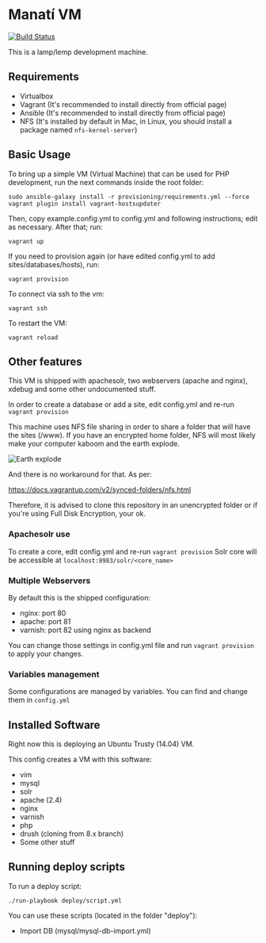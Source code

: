 Manatí VM
========================

[![Build Status](https://travis-ci.org/ManatiCR/manati-vm.svg?branch=master)](https://travis-ci.org/ManatiCR/manati-vm)

This is a lamp/lemp development machine.


## Requirements

 * Virtualbox
 * Vagrant (It's recommended to install directly from official page)
 * Ansible (It's recommended to install directly from official page)
 * NFS (It's installed by default in Mac, in Linux, you should install a package named `nfs-kernel-server`)

## Basic Usage

To bring up a simple VM (Virtual Machine) that can be used for PHP development, run the next commands inside the root folder:

    sudo ansible-galaxy install -r provisioning/requirements.yml --force
    vagrant plugin install vagrant-hostsupdater
    
Then, copy example.config.yml to config.yml and following instructions; edit as necessary. After that; run:

    vagrant up   

If you need to provision again (or have edited config.yml to add sites/databases/hosts), run:

    vagrant provision

To connect via ssh to the vm:

    vagrant ssh

To restart the VM:

    vagrant reload


## Other features

This VM is shipped with apachesolr, two webservers (apache and nginx), xdebug and some other undocumented stuff.

In order to create a database or add a site, edit config.yml and re-run `vagrant provision`

This machine uses NFS file sharing in order to share a folder that will have the sites (/www). If you have an encrypted home folder, NFS will most likely make your computer kaboom and the earth explode.

![Earth explode](http://www.contentthatworks.com/blogs/Pauls/wp-content/uploads/2013/05/earth-exploding-o.gif "Earth explode")

And there is no workaround for that. As per:

https://docs.vagrantup.com/v2/synced-folders/nfs.html

Therefore, it is advised to clone this repository in an unencrypted folder or if you're using Full Disk Encryption, your ok.

### Apachesolr use

To create a core, edit config.yml and re-run `vagrant provision`
Solr core will be accessible at `localhost:8983/solr/<core_name>`

### Multiple Webservers

By default this is the shipped configuration:
- nginx: port 80
- apache: port 81
- varnish: port 82 using nginx as backend

You can change those settings in config.yml file and run `vagrant provision` to apply your changes.

### Variables management

Some configurations are managed by variables. You can find and change them in `config.yml`

## Installed Software

Right now this is deploying an Ubuntu Trusty (14.04) VM.

This config creates a VM with this software:
 - vim
 - mysql
 - solr
 - apache (2.4)
 - nginx
 - varnish  
 - php
 - drush (cloning from 8.x branch)
 - Some other stuff

## Running deploy scripts
To run a deploy script:

    ./run-playbook deploy/script.yml

You can use these scripts (located in the folder "deploy"):
 - Import DB (mysql/mysql-db-import.yml)
